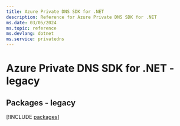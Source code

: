 ```yaml
---
title: Azure Private DNS SDK for .NET
description: Reference for Azure Private DNS SDK for .NET
ms.date: 03/05/2024
ms.topic: reference
ms.devlang: dotnet
ms.service: privatedns
---
```

# Azure Private DNS SDK for .NET - legacy
## Packages - legacy
[!INCLUDE [packages](private-dns-index.md)]